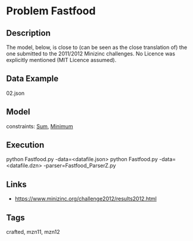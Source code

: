 # Problem Fastfood
## Description
The model, below, is close to (can be seen as the close translation of) the one submitted to the 2011/2012 Minizinc challenges.
No Licence was explicitly mentioned (MIT Licence assumed).

## Data Example
  02.json

## Model
  constraints: [Sum](http://pycsp.org/documentation/constraints/Sum), [Minimum](http://pycsp.org/documentation/constraints/Minimum)

## Execution
  python Fastfood.py -data=<datafile.json>
  python Fastfood.py -data=<datafile.dzn> -parser=Fastfood_ParserZ.py

## Links
  - https://www.minizinc.org/challenge2012/results2012.html

## Tags
  crafted, mzn11, mzn12
